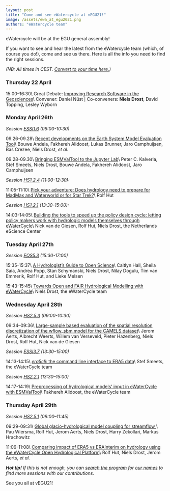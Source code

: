```yaml
---
layout: post
title: "Come and see eWatercycle at vEGU21!"
image: /assets/ewa_at_egu2021.png
authors: "eWatercycle team"
---
```


eWatercycle will be at the EGU general assembly!

If you want to see and hear the latest from the eWatercycle team (which, of course you do!), come and see us there.
Here is all the info you need to find the right sessions.

_(NB: All times in CEST. [Convert to your time here.](https://www.thetimezoneconverter.com/))_

### Thursday 22 April
15:00–16:30\\
Great Debate: [Improving Research Software in the
Geosciences](https://meetingorganizer.copernicus.org/EGU21/session/39993)\\
Convener: Daniel Nüst | Co-conveners: **Niels Drost**, David Topping, Lesley
Wyborn

### Monday April 26th

_Session [ESSI1.6](https://meetingorganizer.copernicus.org/EGU21/session/40129)_
_(09:00-10:30)_

09.26-09.28\\
[Recent developments on the Earth System Model Evaluation
Tool](https://meetingorganizer.copernicus.org/EGU21/EGU21-3476.html)\\
Bouwe Andela, Fakhereh Alidoost, Lukas Brunner, Jaro Camphuijsen,
Bas Crezee, Niels Drost, _et al_.

09.28-09.30\\
[Bringing ESMValTool to the Jupyter
Lab](https://meetingorganizer.copernicus.org/EGU21/EGU21-4805.html)\\
Peter C. Kalverla, Stef Smeets, Niels Drost, Bouwe Andela,
Fakhereh Alidoost, Jaro Camphuijsen

_Session [HS1.2.4](https://meetingorganizer.copernicus.org/EGU21/session/39110)_
_(11:00-12:30):_

11:05-11:10\\
[Pick your adventure: Does hydrology need to prepare for MadMax and Waterworld
or for Star
Trek?](https://meetingorganizer.copernicus.org/EGU21/EGU21-8985.html)\\
Rolf Hut

_Session [HS1.2.1](https://meetingorganizer.copernicus.org/EGU21/session/38761)_
_(13:30-15:00):_

14:03-14:05\\
[Building the tools to speed up the policy design cycle: letting policy makers
work with hydrologic models themselves through
eWaterCycle](https://meetingorganizer.copernicus.org/EGU21/EGU21-10056.html)\\
Nick van de Giesen, Rolf Hut, Niels Drost,
the Netherlands eScience Center

### Tuesday April 27th

_Session [EOS5.3](https://meetingorganizer.copernicus.org/EGU21/session/40092)_
_(15:30-17:00)_

15:35-15:37\\
[A Hydrologist’s Guide to Open
Science](https://meetingorganizer.copernicus.org/EGU21/EGU21-605.html)\\
Caitlyn Hall, Sheila Saia, Andrea Popp, Stan Schymanski, Niels Drost,
Nilay Dogulu, Tim van Emmerik, Rolf Hut, and Lieke Melsen

15:43-15:45\\
[Towards Open and FAIR Hydrological Modelling with
eWaterCycle](https://meetingorganizer.copernicus.org/EGU21/EGU21-7797.html)\\
Niels Drost, the eWaterCycle team

### Wednesday April 28th

_Session [HS2.5.3](https://meetingorganizer.copernicus.org/EGU21/session/39640)_
_(09:00-10:30)_

09:34–09:36\\
[Large-sample based evaluation of the spatial resolution discretization of the
wflow_sbm model for the CAMELS
dataset](https://meetingorganizer.copernicus.org/EGU21/EGU21-10680.html)\\
Jerom Aerts, Albrecht Weerts, Willem van Verseveld, Pieter Hazenberg,
Niels Drost, Rolf Hut, Nick van de Giesen

_Session [ESSI3.7](https://meetingorganizer.copernicus.org/EGU21/session/40119)_
_(13:30–15:00)_

14:13-14:15\\
[_era5cli_: the command line interface to ERA5
data](https://meetingorganizer.copernicus.org/EGU21/EGU21-4895.html)\\
Stef Smeets, the eWaterCycle team

_Session [HS2.2.1](https://meetingorganizer.copernicus.org/EGU21/session/39631)_
_(13:30–15:00)_

14:17-14:19\\
[Preprocessing of hydrological models’ input in eWaterCycle with
ESMValTool](https://meetingorganizer.copernicus.org/EGU21/EGU21-6051.html)\\
Fakhereh Alidoost, the eWaterCycle team

### Thursday April 29th

_Session [HS2.5.1](https://meetingorganizer.copernicus.org/EGU21/session/39643)_
_(09:00–11:45)_

09:29-09:31\\
[Global glacio-hydrological model coupling for streamflow
](https://meetingorganizer.copernicus.org/EGU21/EGU21-15224.html)\\
Pau Wiersma, Rolf Hut, Jerom Aerts, Niels Drost, Harry Zekollari, Markus
Hrachowitz

11:06-11:08\\
[Comparing impact of ERA5 vs ERAInterim on hydrology using the eWaterCycle Open
Hydrological
Platform](https://meetingorganizer.copernicus.org/EGU21/EGU21-9452.html)\\
Rolf Hut, Niels Drost, Jerom Aerts, _et al._

_**Hot tip!** If this is not enough, you can [search the
program](https://meetingorganizer.copernicus.org/EGU21/meetingprogramme) for
[our names](people.md) to find more sessions with our contributions._

See you all at vEGU21!
